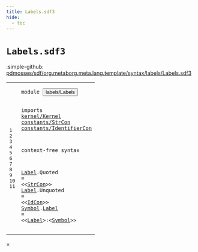 ```yaml
---
title: Labels.sdf3
hide:
  - toc
---
```


# `Labels.sdf3`

:simple-github: [pdmosses/sdf/org.metaborg.meta.lang.template/syntax/labels/Labels.sdf3]

[pdmosses/sdf/org.metaborg.meta.lang.template/syntax/labels/Labels.sdf3]: https://github.com/pdmosses/sdf/blob/master/org.metaborg.meta.lang.template/syntax/labels/Labels.sdf3 "The source file on GitHub"

<div class="sdf3"><table class="highlighttable"><tbody><tr><td class="linenos"><div class="linenodiv"><pre><span></span>1
2
3
4
5
6
7
8
9
10
11
</pre></div></td>
<td class="code"><pre><code><span class="keyword">module</span> <button class="modal-open" id="labels/Labels_1_8" title="Multi-file references" data-urls="../../TemplateLang.sdf3/#labels/Labels_7_3 line 7; ../../regular/Regular.sdf3/#labels/Labels_3_73 line 3; ../../sdf2-core/Sdf2-Syntax.sdf3/#labels/Labels_13_9 line 13">labels/Labels</button>

<span class="keyword">imports</span> <a href="../../kernel/Kernel.sdf3/#kernel/Kernel_1_8" id="kernel/Kernel_3_9" title="Defined at ../../kernel/Kernel.sdf3 line 1">kernel/Kernel</a> 
        <a href="../../constants/StrCon.sdf3/#constants/StrCon_1_8" id="constants/StrCon_4_9" title="Defined at ../../constants/StrCon.sdf3 line 1">constants/StrCon</a>
        <a href="../../constants/IdentifierCon.sdf3/#constants/IdentifierCon_1_8" id="constants/IdentifierCon_5_9" title="Defined at ../../constants/IdentifierCon.sdf3 line 1">constants/IdentifierCon</a>
 
<span class="keyword">context-free syntax</span>

<a href="#Label_11_18" id="Label_9_1" title="Referenced at line 11">Label</a>.<span class="cons_Constructor"><span id="Quoted_9_7" title="Not referenced">Quoted</span></span> = &lt;&lt;<a href="../../constants/StrCon.sdf3/#StrCon_12_5" id="StrCon_9_18" title="Defined at ../../constants/StrCon.sdf3 line 12">StrCon</a>&gt;&gt;
<a href="#Label_11_18" id="Label_10_1" title="Referenced at line 11">Label</a>.<span class="cons_Constructor"><span id="Unquoted_10_7" title="Not referenced">Unquoted</span></span> = &lt;&lt;<a href="../../constants/IdentifierCon.sdf3/#IdCon_6_1" id="IdCon_10_20" title="Defined at ../../constants/IdentifierCon.sdf3 line 6">IdCon</a>&gt;&gt;
<a href="#Symbol_11_26" id="Symbol_11_1" title="Referenced at line 11">Symbol</a>.<span class="cons_Constructor"><a href="../../regular/Regular.sdf3/#Label_47_9" id="Label_11_8" title="Referenced at ../../regular/Regular.sdf3 line 47">Label</a></span> = &lt;&lt;<a href="#Label_9_1" id="Label_11_18" title="Defined at line 9, 10">Label</a>&gt;<span class="cons_String">:</span>&lt;<a href="#Symbol_11_1" id="Symbol_11_26" title="Defined at line 11">Symbol</a>&gt;&gt;
</code></pre></td></tr></tbody></table></div>

<div id="modal">
  <div id="modal-content">
    <span id="modal-close">&times;</span>
    <h2 id="modal-h2"></h2>
    <p  id="modal-p"></p>
    <ul id="modal-ul"></ul>
  </div>
</div>
